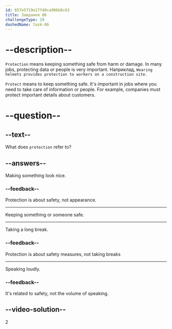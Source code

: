 ```yaml
---
id: 657e5719e17f40ca906b8c63
title: Завдання 86
challengeType: 19
dashedName: task-86
---
```


# --description--

`Protection` means keeping something safe from harm or damage. In many jobs, protecting data or people is very important. Наприклад, `Wearing helmets provides protection to workers on a construction site.`

`Protect` means to keep something safe. It's important in jobs where you need to take care of information or people. For example, companies must protect important details about customers.

# --question--

## --text--

What does `protection` refer to?

## --answers--

Making something look nice.

### --feedback--

Protection is about safety, not appearance.

---

Keeping something or someone safe.

---

Taking a long break.

### --feedback--

Protection is about safety measures, not taking breaks

---

Speaking loudly.

### --feedback--

It's related to safety, not the volume of speaking.

## --video-solution--

2
